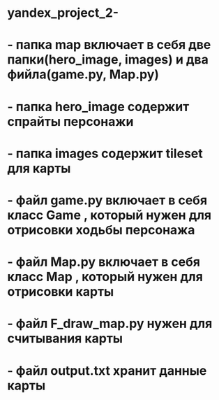 # yandex_project_2-
# - папка map включает в себя две папки(hero_image, images) и два фийла(game.py, Map.py)
# - папка hero_image содержит спрайты персонажи
# - папка images содержит tileset для карты
# - файл game.py включает в себя класс Game , который нужен для отрисовки ходьбы персонажа
# - файл Map.py включает в себя класс Map , который нужен для отрисовки карты
# - файл F_draw_map.py нужен для считывания карты 
# - файл output.txt хранит данные карты